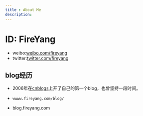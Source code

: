 ```yaml
---
title : About Me
description:
---
```


ID: FireYang
====

* weibo:[weibo.com/fireyang](http://weibo.com/fireyang)
* twitter:[twitter.com/fireyang](http://www.twitter.com/fireyang)

blog经历
---

* 2006年在[cnblogs](http://www.cnblogs.com/FireYang)上开了自己的第一个blog，也曾坚持一段时间。
*     wwww.fireyang.com/blog/
* blog.fireyang.com
